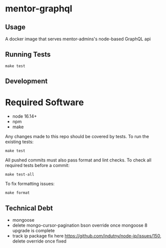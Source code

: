 mentor-graphql
==================

Usage
-----

A docker image that serves mentor-admins's node-based GraphQL api


Running Tests
-------------

```
make test
```

Development
-----------

Required Software
=================
- node 16.14+
- npm
- make


Any changes made to this repo should be covered by tests. To run the existing tests:

```
make test
```

All pushed commits must also pass format and lint checks. To check all required tests before a commit:

```
make test-all
```

To fix formatting issues:

```
make format
```

Technical Debt
-------------
  - mongoose
  - delete mongo-cursor-pagination bson override once mongoose 8 upgrade is complete
  - track ip package fix here https://github.com/indutny/node-ip/issues/150, delete override once fixed
